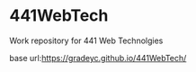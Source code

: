 # 441WebTech
Work repository for 441 Web Technolgies 

base url:https://gradeyc.github.io/441WebTech/
